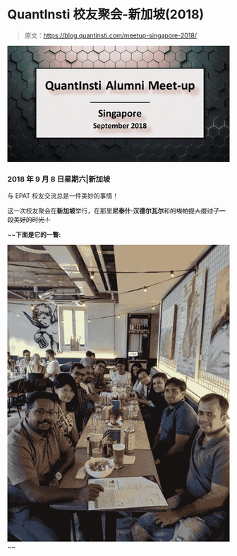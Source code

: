 # QuantInsti 校友聚会-新加坡(2018)

> 原文：<https://blog.quantinsti.com/meetup-singapore-2018/>

![QI Meetup Singapore](img/d1f36110c580bb00984cd578967cc3ee.png)

### **2018 年 9 月 8 日星期六|新加坡**

与 EPAT 校友交流总是一件美妙的事情！

这一次校友聚会在**新加坡**举行，在那里**尼泰什·汉德尔瓦尔**和~~的埃帕提人度过了一段美好的时光！~~

 ~~**下面是它的一瞥:**

![HK Meetup](img/6da5942ba6593b95c961b5073fb0f68c.png)~~